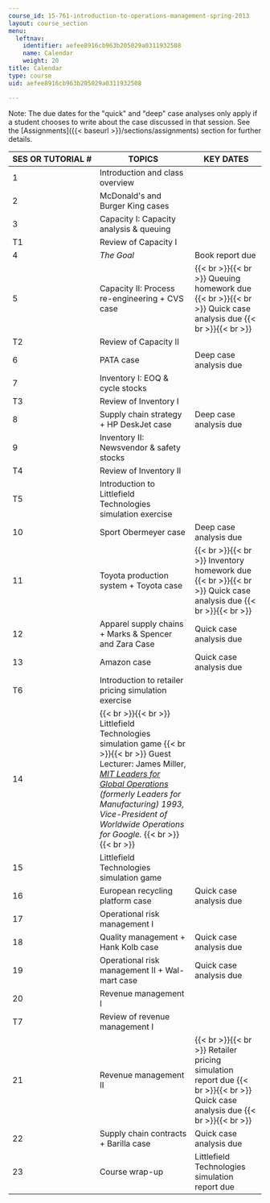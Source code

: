 ```yaml
---
course_id: 15-761-introduction-to-operations-management-spring-2013
layout: course_section
menu:
  leftnav:
    identifier: aefee8916cb963b205029a0311932508
    name: Calendar
    weight: 20
title: Calendar
type: course
uid: aefee8916cb963b205029a0311932508

---
```


Note: The due dates for the "quick" and "deep" case analyses only apply if a student chooses to write about the case discussed in that session. See the [Assignments]({{< baseurl >}}/sections/assignments) section for further details.

| SES OR TUTORIAL # | TOPICS | KEY DATES |
| --- | --- | --- |
| 1 | Introduction and class overview | &nbsp; |
| 2 | McDonald's and Burger King cases | &nbsp; |
| 3 | Capacity I: Capacity analysis & queuing | &nbsp; |
| T1 | Review of Capacity I | &nbsp; |
| 4 | _The Goal_ | Book report due |
| 5 | Capacity II: Process re-engineering + CVS case |  {{< br >}}{{< br >}} Queuing homework due {{< br >}}{{< br >}} Quick case analysis due {{< br >}}{{< br >}}  |
| T2 | Review of Capacity II | &nbsp; |
| 6 | PATA case | Deep case analysis due |
| 7 | Inventory I: EOQ & cycle stocks | &nbsp; |
| T3 | Review of Inventory I | &nbsp; |
| 8 | Supply chain strategy + HP DeskJet case | Deep case analysis due |
| 9 | Inventory II: Newsvendor & safety stocks | &nbsp; |
| T4 | Review of Inventory II | &nbsp; |
| T5 | Introduction to Littlefield Technologies simulation exercise | &nbsp; |
| 10 | Sport Obermeyer case | Deep case analysis due |
| 11 | Toyota production system + Toyota case |  {{< br >}}{{< br >}} Inventory homework due {{< br >}}{{< br >}} Quick case analysis due {{< br >}}{{< br >}}  |
| 12 | Apparel supply chains + Marks & Spencer and Zara Case | Quick case analysis due |
| 13 | Amazon case | Quick case analysis due |
| T6 | Introduction to retailer pricing simulation exercise | &nbsp; |
| 14 |  {{< br >}}{{< br >}} Littlefield Technologies simulation game {{< br >}}{{< br >}} Guest Lecturer: James Miller, _[MIT Leaders for Global Operations](http://lgo.mit.edu/) (formerly Leaders for Manufacturing) 1993, Vice-President of Worldwide Operations for Google._ {{< br >}}{{< br >}}  | &nbsp; |
| 15 | Littlefield Technologies simulation game | &nbsp; |
| 16 | European recycling platform case | Quick case analysis due |
| 17 | Operational risk management I | &nbsp; |
| 18 | Quality management + Hank Kolb case | Quick case analysis due |
| 19 | Operational risk management II + Wal-mart case | Quick case analysis due |
| 20 | Revenue management I | &nbsp; |
| T7 | Review of revenue management I | &nbsp; |
| 21 | Revenue management II |  {{< br >}}{{< br >}} Retailer pricing simulation report due {{< br >}}{{< br >}} Quick case analysis due {{< br >}}{{< br >}}  |
| 22 | Supply chain contracts + Barilla case | Quick case analysis due |
| 23 | Course wrap-up | Littlefield Technologies simulation report due
